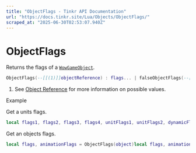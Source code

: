 ```yaml
---
title: "ObjectFlags - Tinkr API Documentation"
url: "https://docs.tinkr.site/Lua/Objects/ObjectFlags/"
scraped_at: "2025-06-30T02:53:07.940Z"
---
```


# ObjectFlags

Returns the flags of a [`WowGameObject`](../WowGameObject/).

```lua
ObjectFlags(--[[(1)]]objectReference) : flags... | falseObjectFlags(--[[(1)]]objectReference) : flags... | false
```

1.  See [Object Reference](../ObjectReference/) for more information on possible values.

Example

Get a units flags.

```lua
local flags1, flags2, flags3, flags4, unitFlags1, unitFlags2, dynamicFlags = ObjectFlags('target')local flags1, flags2, flags3, flags4, unitFlags1, unitFlags2, dynamicFlags = ObjectFlags('target')
```

Get an objects flags.

```lua
local flags, animationFlags = ObjectFlags(object)local flags, animationFlags = ObjectFlags(object)
```